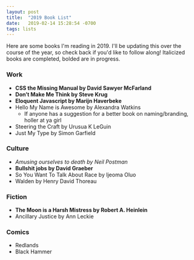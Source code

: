 ```yaml
---
layout: post
title:  "2019 Book List"
date:   2019-02-14 15:28:54 -0700
tags: lists
---
```


Here are some books I'm reading in 2019. I'll be updating this over the course of the year, so check back if you'd like to follow along! Italicized books are completed, bolded are in progress.

### Work
- **CSS the Missing Manual by David Sawyer McFarland**
- **Don’t Make Me Think by Steve Krug**
- **Eloquent Javascript by Marijn Haverbeke**
- Hello My Name is Awesome by Alexandra Watkins
	- If anyone has a suggestion for a better book on naming/branding, holler at ya girl
- Steering the Craft by Urusua K LeGuin
- Just My Type by Simon Garfield

### Culture
- _Amusing ourselves to death by Neil Postman_
- **Bullshit jobs by David Graeber**
- So You Want To Talk About Race by Ijeoma Oluo
- Walden by Henry David Thoreau


### Fiction
- **The Moon is a Harsh Mistress by Robert A. Heinlein**
- Ancillary Justice by Ann Leckie

### Comics
- Redlands
- Black Hammer